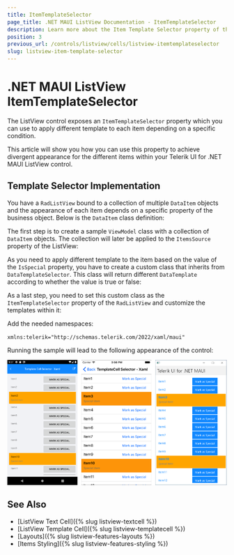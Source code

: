```yaml
---
title: ItemTemplateSelector
page_title: .NET MAUI ListView Documentation - ItemTemplateSelector
description: Learn more about the Item Template Selector property of the Telerik UI for .NET MAUI ListView control.
position: 3
previous_url: /controls/listview/cells/listview-itemtemplateselector
slug: listview-item-template-selector
---
```


# .NET MAUI ListView ItemTemplateSelector

The ListView control exposes an `ItemTemplateSelector` property which you can use to apply different template to each item depending on a specific condition.  

This article will show you how you can use this property to achieve divergent appearance for the different items within your Telerik UI for .NET MAUI ListView control.

## Template Selector Implementation

You have a `RadListView` bound to a collection of multiple `DataItem` objects and the appearance of each item depends on a specific property of the business object. Below is the `DataItem` class definition:

<snippet id='listview-itemtemplateselector-dataitem' />

The first step is to create a sample `ViewModel` class with a collection of `DataItem` objects. The collection will later be applied to the `ItemsSource` property of the ListView:

<snippet id='listview-itemtemplateselector-sourcecollection' />

As you need to apply different template to the item based on the value of the `IsSpecial` property, you have to create a custom class that inherits from `DataTemplateSelector`. This class will return different `DataTemplate` according to whether the value is true or false:

<snippet id='listview-itemtemplateselector-customitemtemplateselector' />

As a last step, you need to set this custom class as the `ItemTemplateSelector` property of the `RadListView` and customize the templates within it:

<snippet id='listview-itemtemplateselector-setting-itemtemplateselector' />

Add the needed namespaces:

```XAML
xmlns:telerik="http://schemas.telerik.com/2022/xaml/maui"        
```

Running the sample will lead to the following appearance of the control:

![ListView ItemTemplateSelector](../images/listview-itemtemplateselector.png)

## See Also

- [ListView Text Cell]({% slug listview-textcell %})
- [ListView Template Cell]({% slug listview-templatecell %})
- [Layouts]({% slug listview-features-layouts %})
- [Items Styling]({% slug listview-features-styling %})

